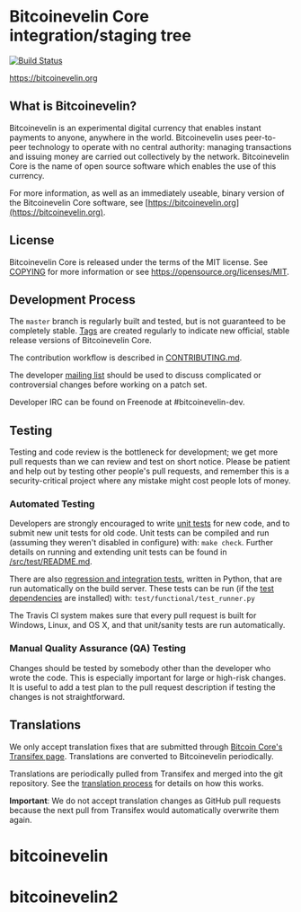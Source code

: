 Bitcoinevelin Core integration/staging tree
=====================================

[![Build Status](https://travis-ci.org/bitcoinevelin-project/bitcoinevelin.svg?branch=master)](https://travis-ci.org/bitcoinevelin-project/bitcoinevelin)

https://bitcoinevelin.org

What is Bitcoinevelin?
----------------

Bitcoinevelin is an experimental digital currency that enables instant payments to
anyone, anywhere in the world. Bitcoinevelin uses peer-to-peer technology to operate
with no central authority: managing transactions and issuing money are carried
out collectively by the network. Bitcoinevelin Core is the name of open source
software which enables the use of this currency.

For more information, as well as an immediately useable, binary version of
the Bitcoinevelin Core software, see [https://bitcoinevelin.org](https://bitcoinevelin.org).

License
-------

Bitcoinevelin Core is released under the terms of the MIT license. See [COPYING](COPYING) for more
information or see https://opensource.org/licenses/MIT.

Development Process
-------------------

The `master` branch is regularly built and tested, but is not guaranteed to be
completely stable. [Tags](https://github.com/bitcoinevelin-project/bitcoinevelin/tags) are created
regularly to indicate new official, stable release versions of Bitcoinevelin Core.

The contribution workflow is described in [CONTRIBUTING.md](CONTRIBUTING.md).

The developer [mailing list](https://groups.google.com/forum/#!forum/bitcoinevelin-dev)
should be used to discuss complicated or controversial changes before working
on a patch set.

Developer IRC can be found on Freenode at #bitcoinevelin-dev.

Testing
-------

Testing and code review is the bottleneck for development; we get more pull
requests than we can review and test on short notice. Please be patient and help out by testing
other people's pull requests, and remember this is a security-critical project where any mistake might cost people
lots of money.

### Automated Testing

Developers are strongly encouraged to write [unit tests](src/test/README.md) for new code, and to
submit new unit tests for old code. Unit tests can be compiled and run
(assuming they weren't disabled in configure) with: `make check`. Further details on running
and extending unit tests can be found in [/src/test/README.md](/src/test/README.md).

There are also [regression and integration tests](/test), written
in Python, that are run automatically on the build server.
These tests can be run (if the [test dependencies](/test) are installed) with: `test/functional/test_runner.py`

The Travis CI system makes sure that every pull request is built for Windows, Linux, and OS X, and that unit/sanity tests are run automatically.

### Manual Quality Assurance (QA) Testing

Changes should be tested by somebody other than the developer who wrote the
code. This is especially important for large or high-risk changes. It is useful
to add a test plan to the pull request description if testing the changes is
not straightforward.

Translations
------------

We only accept translation fixes that are submitted through [Bitcoin Core's Transifex page](https://www.transifex.com/projects/p/bitcoin/).
Translations are converted to Bitcoinevelin periodically.

Translations are periodically pulled from Transifex and merged into the git repository. See the
[translation process](doc/translation_process.md) for details on how this works.

**Important**: We do not accept translation changes as GitHub pull requests because the next
pull from Transifex would automatically overwrite them again.
# bitcoinevelin
# bitcoinevelin2

